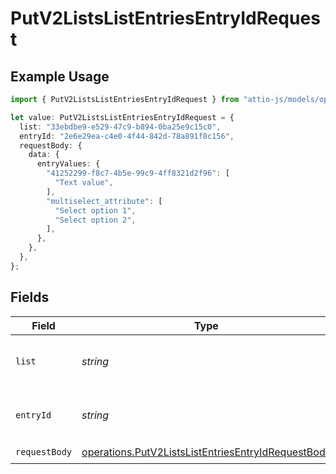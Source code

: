 # PutV2ListsListEntriesEntryIdRequest

## Example Usage

```typescript
import { PutV2ListsListEntriesEntryIdRequest } from "attio-js/models/operations";

let value: PutV2ListsListEntriesEntryIdRequest = {
  list: "33ebdbe9-e529-47c9-b894-0ba25e9c15c0",
  entryId: "2e6e29ea-c4e0-4f44-842d-78a891f8c156",
  requestBody: {
    data: {
      entryValues: {
        "41252299-f8c7-4b5e-99c9-4ff8321d2f96": [
          "Text value",
        ],
        "multiselect_attribute": [
          "Select option 1",
          "Select option 2",
        ],
      },
    },
  },
};
```

## Fields

| Field                                                                                                                    | Type                                                                                                                     | Required                                                                                                                 | Description                                                                                                              | Example                                                                                                                  |
| ------------------------------------------------------------------------------------------------------------------------ | ------------------------------------------------------------------------------------------------------------------------ | ------------------------------------------------------------------------------------------------------------------------ | ------------------------------------------------------------------------------------------------------------------------ | ------------------------------------------------------------------------------------------------------------------------ |
| `list`                                                                                                                   | *string*                                                                                                                 | :heavy_check_mark:                                                                                                       | N/A                                                                                                                      | 33ebdbe9-e529-47c9-b894-0ba25e9c15c0                                                                                     |
| `entryId`                                                                                                                | *string*                                                                                                                 | :heavy_check_mark:                                                                                                       | N/A                                                                                                                      | 2e6e29ea-c4e0-4f44-842d-78a891f8c156                                                                                     |
| `requestBody`                                                                                                            | [operations.PutV2ListsListEntriesEntryIdRequestBody](../../models/operations/putv2listslistentriesentryidrequestbody.md) | :heavy_check_mark:                                                                                                       | N/A                                                                                                                      |                                                                                                                          |